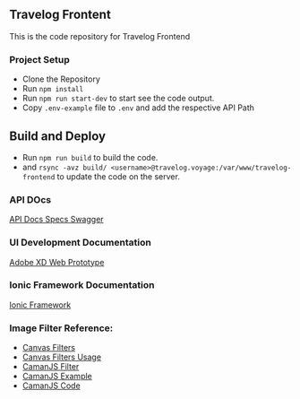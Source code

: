 ## Travelog Frontent
This is the code repository for Travelog Frontend

### Project Setup

* Clone the Repository
* Run `npm install`
* Run `npm run start-dev` to start see the code output.
* Copy `.env-example` file to `.env` and add the respective API Path

## Build and Deploy
* Run `npm run build` to build the code.
* and `rsync -avz build/ <username>@travelog.voyage:/var/www/travelog-frontend` to update the code on the server.

### API DOcs
[API Docs Specs Swagger](http://35.192.86.242:3001/docs)

### UI Development Documentation

[Adobe XD Web Prototype](https://xd.adobe.com/view/ca985d95-1df0-4f23-9d15-8690d689c4e5-9fcb/)

### Ionic Framework Documentation

[Ionic Framework](https://ionicframework.com/docs)


### Image Filter Reference: 
* [Canvas Filters](https://github.com/kig/canvasfilters/blob/master/filters.js)
* [Canvas Filters Usage](https://github.com/kig/canvasfilters/blob/master/index.html)
* [CamanJS Filter](https://github.com/meltingice/CamanJS-Plugins/)
* [CamanJS Example](http://camanjs.com/examples/)
* [CamanJS Code](https://github.com/meltingice/CamanJS/tree/master/src)